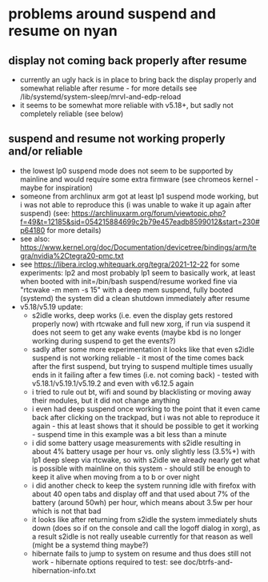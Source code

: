 # problems around suspend and resume on nyan

## display not coming back properly after resume

- currently an ugly hack is in place to bring back the display properly and
  somewhat reliable after resume - for more details see
/lib/systemd/system-sleep/mrvl-and-edp-reload
- it seems to be somewhat more reliable with v5.18+, but sadly not completely reliable (see below)

## suspend and resume not working properly and/or reliable

- the lowest lp0 suspend mode does not seem to be supported by mainline and
  would require some extra firmware (see chromeos kernel - maybe for
inspiration)
- someone from archlinux arm got at least lp1 suspend mode working, but i was
  not able to reproduce this (i was unable to wake it up again after suspend)
(see:
https://archlinuxarm.org/forum/viewtopic.php?f=49&t=12185&sid=054215884699c2b79e457eadb8599012&start=230#p64180
for more details)
- see also:
  https://www.kernel.org/doc/Documentation/devicetree/bindings/arm/tegra/nvidia%2Ctegra20-pmc.txt
- see https://libera.irclog.whitequark.org/tegra/2021-12-22 for some
  experiments: lp2 and most probably lp1 seem to basically work, at least when
booted with init=/bin/bash suspend/resume worked fine via "rtcwake -m mem -s
15" with a deep mem suspend, fully booted (systemd) the system did a clean
shutdown immediately after resume
- v5.18/v5.19 update:
  - s2idle works, deep works (i.e. even the display gets restored properly
    now) with rtcwake and full new xorg, if run via suspend it does not seem
to get any wake events (maybe kbd is no longer working during suspend to get
the events?)
  - sadly after some more experimentation it looks like that even s2idle
    suspend is not working reliable - it most of the time comes back after the
first suspend, but trying to suspend multiple times usually ends in it failing
after a few times (i.e. not coming back) - tested with v5.18.1/v5.19.1/v5.19.2
and even with v6.12.5 again
  - i tried to rule out bt, wifi and sound by blacklisting or moving away
    their modules, but it did not change anything
  - i even had deep suspend once working to the point that it even came back
    after clicking on the trackpad, but i was not able to reproduce it again -
this at least shows that it should be possible to get it working - suspend
time in this example was a bit less than a minute
  - i did some battery usage measurements with s2idle resulting in about 4%
    battery usage per hour vs. only slightly less (3.5%+) with lp1 deep sleep
via rtcwake, so with s2idle we already nearly get what is possible with
mainline on this system - should still be enough to keep it alive when moving
from a to b or over night
  - i did another check to keep the system running idle with firefox with
    about 40 open tabs and display off and that used about 7% of the battery
(around 50wh) per hour, which means about 3.5w per hour which is not that bad
  - it looks like after returning from s2idle the system immediately shuts
    down (does so if on the console and call the logoff dialog in xorg), as a
result s2idle is not really useable currently for that reason as well (might
be a systemd thing maybe?)
  - hibernate fails to jump to system on resume and thus does still not work -
    hibernate options required to test: see doc/btrfs-and-hibernation-info.txt
